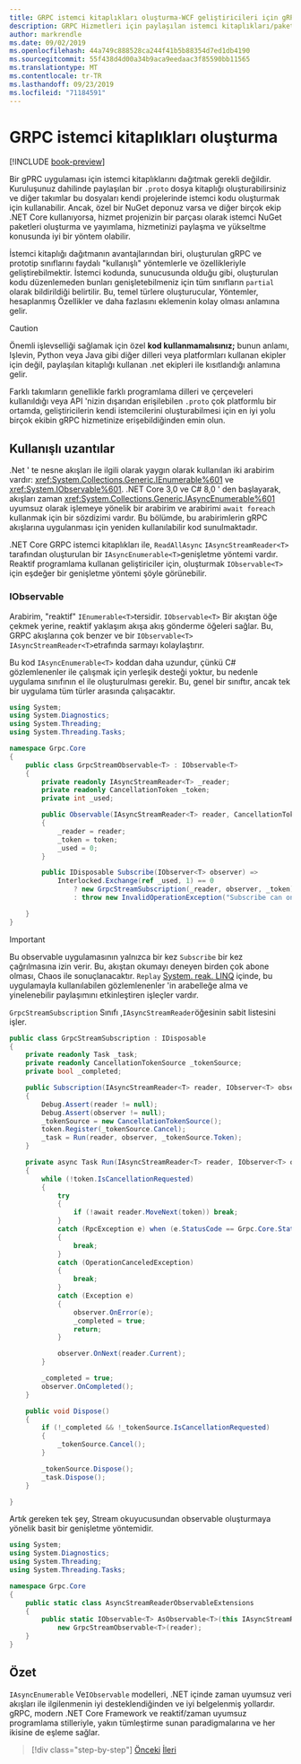 ```yaml
---
title: GRPC istemci kitaplıkları oluşturma-WCF geliştiricileri için gRPC
description: GRPC Hizmetleri için paylaşılan istemci kitaplıkları/paketleri tartışması.
author: markrendle
ms.date: 09/02/2019
ms.openlocfilehash: 44a749c888528ca244f41b5b88354d7ed1db4190
ms.sourcegitcommit: 55f438d4d00a34b9aca9eedaac3f85590bb11565
ms.translationtype: MT
ms.contentlocale: tr-TR
ms.lasthandoff: 09/23/2019
ms.locfileid: "71184591"
---
```

# <a name="create-grpc-client-libraries"></a>GRPC istemci kitaplıkları oluşturma

[!INCLUDE [book-preview](../../../includes/book-preview.md)]

Bir gPRC uygulaması için istemci kitaplıklarını dağıtmak gerekli değildir. Kuruluşunuz dahilinde paylaşılan bir `.proto` dosya kitaplığı oluşturabilirsiniz ve diğer takımlar bu dosyaları kendi projelerinde istemci kodu oluşturmak için kullanabilir. Ancak, özel bir NuGet deponuz varsa ve diğer birçok ekip .NET Core kullanıyorsa, hizmet projenizin bir parçası olarak istemci NuGet paketleri oluşturma ve yayımlama, hizmetinizi paylaşma ve yükseltme konusunda iyi bir yöntem olabilir.

İstemci kitaplığı dağıtmanın avantajlarından biri, oluşturulan gRPC ve prototip sınıflarını faydalı "kullanışlı" yöntemlerle ve özellikleriyle geliştirebilmektir. İstemci kodunda, sunucusunda olduğu gibi, oluşturulan kodu düzenlemeden bunları genişletebilmeniz için tüm sınıfların `partial` olarak bildirildiği belirtilir. Bu, temel türlere oluşturucular, Yöntemler, hesaplanmış Özellikler ve daha fazlasını eklemenin kolay olması anlamına gelir.

> [!CAUTION]
> Önemli işlevselliği sağlamak için özel **kod kullanmamalısınız;** bunun anlamı, Işlevin, Python veya Java gibi diğer dilleri veya platformları kullanan ekipler için değil, paylaşılan kitaplığı kullanan .net ekipleri ile kısıtlandığı anlamına gelir.

Farklı takımların genellikle farklı programlama dilleri ve çerçeveleri kullanıldığı veya API 'nizin dışarıdan erişilebilen `.proto` çok platformlu bir ortamda, geliştiricilerin kendi istemcilerini oluşturabilmesi için en iyi yolu birçok ekibin gRPC hizmetinize erişebildiğinden emin olun.

## <a name="useful-extensions"></a>Kullanışlı uzantılar

.Net ' te nesne akışları ile ilgili olarak yaygın olarak kullanılan iki arabirim vardır: <xref:System.Collections.Generic.IEnumerable%601> ve <xref:System.IObservable%601>. .NET Core 3,0 ve C# 8,0 ' den başlayarak, akışları zaman <xref:System.Collections.Generic.IAsyncEnumerable%601> uyumsuz olarak işlemeye yönelik bir arabirim ve arabirimi `await foreach` kullanmak için bir sözdizimi vardır. Bu bölümde, bu arabirimlerin gRPC akışlarına uygulanması için yeniden kullanılabilir kod sunulmaktadır.

.NET Core GRPC istemci kitaplıkları ile, `ReadAllAsync` `IAsyncStreamReader<T>` tarafından oluşturulan bir `IAsyncEnumerable<T>`genişletme yöntemi vardır. Reaktif programlama kullanan geliştiriciler için, oluşturmak `IObservable<T>` için eşdeğer bir genişletme yöntemi şöyle görünebilir.

### <a name="iobservable"></a>IObservable

Arabirim, "reaktif" `IEnumerable<T>`tersidir. `IObservable<T>` Bir akıştan öğe çekmek yerine, reaktif yaklaşım akışa akış gönderme öğeleri sağlar. Bu, GRPC akışlarına çok benzer ve bir `IObservable<T>` `IAsyncStreamReader<T>`etrafında sarmayı kolaylaştırır.

Bu kod `IAsyncEnumerable<T>` koddan daha uzundur, çünkü C# gözlemlenenler ile çalışmak için yerleşik desteği yoktur, bu nedenle uygulama sınıfının el ile oluşturulması gerekir. Bu, genel bir sınıftır, ancak tek bir uygulama tüm türler arasında çalışacaktır.

```csharp
using System;
using System.Diagnostics;
using System.Threading;
using System.Threading.Tasks;

namespace Grpc.Core
{
    public class GrpcStreamObservable<T> : IObservable<T>
    {
        private readonly IAsyncStreamReader<T> _reader;
        private readonly CancellationToken _token;
        private int _used;

        public Observable(IAsyncStreamReader<T> reader, CancellationToken token = default)
        {
            _reader = reader;
            _token = token;
            _used = 0;
        }

        public IDisposable Subscribe(IObserver<T> observer) =>
            Interlocked.Exchange(ref _used, 1) == 0
                ? new GrpcStreamSubscription(_reader, observer, _token)
                : throw new InvalidOperationException("Subscribe can only be called once.");

    }
}
```

> [!IMPORTANT]
> Bu observable uygulamasının yalnızca bir kez `Subscribe` bir kez çağrılmasına izin verir. Bu, akıştan okumayı deneyen birden çok abone olması, Chaos ile sonuçlanacaktır. `Replay` [System. reak. LINQ](https://www.nuget.org/packages/System.Reactive.Linq) içinde, bu uygulamayla kullanılabilen gözlemlenenler 'in arabelleğe alma ve yinelenebilir paylaşımını etkinleştiren işleçler vardır.

`GrpcStreamSubscription` Sınıfı ,`IAsyncStreamReader`öğesinin sabit listesini işler.

```csharp
public class GrpcStreamSubscription : IDisposable
{
    private readonly Task _task;
    private readonly CancellationTokenSource _tokenSource;
    private bool _completed;

    public Subscription(IAsyncStreamReader<T> reader, IObserver<T> observer, CancellationToken token)
    {
        Debug.Assert(reader != null);
        Debug.Assert(observer != null);
        _tokenSource = new CancellationTokenSource();
        token.Register(_tokenSource.Cancel);
        _task = Run(reader, observer, _tokenSource.Token);
    }

    private async Task Run(IAsyncStreamReader<T> reader, IObserver<T> observer, CancellationToken token)
    {
        while (!token.IsCancellationRequested)
        {
            try
            {
                if (!await reader.MoveNext(token)) break;
            }
            catch (RpcException e) when (e.StatusCode == Grpc.Core.StatusCode.NotFound)
            {
                break;
            }
            catch (OperationCanceledException)
            {
                break;
            }
            catch (Exception e)
            {
                observer.OnError(e);
                _completed = true;
                return;
            }

            observer.OnNext(reader.Current);
        }

        _completed = true;
        observer.OnCompleted();
    }

    public void Dispose()
    {
        if (!_completed && !_tokenSource.IsCancellationRequested)
        {
            _tokenSource.Cancel();
        }

        _tokenSource.Dispose();
        _task.Dispose();
    }

}
```

Artık gereken tek şey, Stream okuyucusundan observable oluşturmaya yönelik basit bir genişletme yöntemidir.

```csharp
using System;
using System.Diagnostics;
using System.Threading;
using System.Threading.Tasks;

namespace Grpc.Core
{
    public static class AsyncStreamReaderObservableExtensions
    {
        public static IObservable<T> AsObservable<T>(this IAsyncStreamReader<T> reader) =>
            new GrpcStreamObservable<T>(reader);
    }
}
```

## <a name="summary"></a>Özet

`IAsyncEnumerable` Ve`IObservable` modelleri, .NET içinde zaman uyumsuz veri akışları ile ilgilenmenin iyi desteklendiğinden ve iyi belgelenmiş yollardır. gRPC, modern .NET Core Framework ve reaktif/zaman uyumsuz programlama stilleriyle, yakın tümleştirme sunan paradigmalarına ve her ikisine de eşleme sağlar.

>[!div class="step-by-step"]
>[Önceki](streaming-versus-repeated.md)
>[İleri](security.md)
